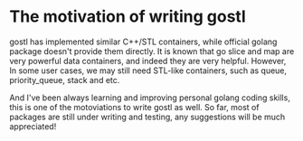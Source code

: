 # The motivation of writing gostl
gostl has implemented similar C++/STL containers, while official golang package doesn't provide them directly.
It is known that go slice and map are very powerful data containers, and indeed they are very helpful.
However, In some user cases, we may still need STL-like containers, such as queue, priority_queue, stack and etc.

And I've been always learning and improving personal golang coding skills, this is one of the motoviations to write gostl as well.
So far, most of packages are still under writing and testing, any suggestions will be much appreciated!

